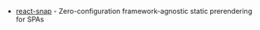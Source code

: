 - [react-snap](https://github.com/stereobooster/react-snap) - Zero-configuration framework-agnostic static prerendering for SPAs
